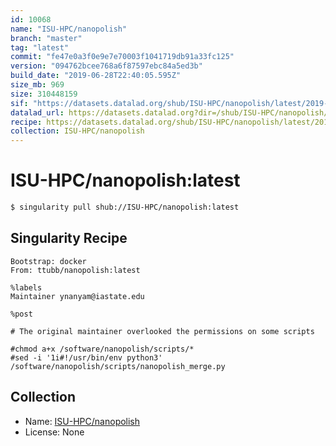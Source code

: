```yaml
---
id: 10068
name: "ISU-HPC/nanopolish"
branch: "master"
tag: "latest"
commit: "fe47e0a3f0e9e7e70003f1041719db91a33fc125"
version: "094762bcee768a6f87597ebc84a5ed3b"
build_date: "2019-06-28T22:40:05.595Z"
size_mb: 969
size: 310448159
sif: "https://datasets.datalad.org/shub/ISU-HPC/nanopolish/latest/2019-06-28-fe47e0a3-094762bc/094762bcee768a6f87597ebc84a5ed3b.simg"
datalad_url: https://datasets.datalad.org?dir=/shub/ISU-HPC/nanopolish/latest/2019-06-28-fe47e0a3-094762bc/
recipe: https://datasets.datalad.org/shub/ISU-HPC/nanopolish/latest/2019-06-28-fe47e0a3-094762bc/Singularity
collection: ISU-HPC/nanopolish
---
```


# ISU-HPC/nanopolish:latest

```bash
$ singularity pull shub://ISU-HPC/nanopolish:latest
```

## Singularity Recipe

```singularity
Bootstrap: docker
From: ttubb/nanopolish:latest

%labels
Maintainer ynanyam@iastate.edu

%post

# The original maintainer overlooked the permissions on some scripts

#chmod a+x /software/nanopolish/scripts/*
#sed -i '1i#!/usr/bin/env python3' /software/nanopolish/scripts/nanopolish_merge.py
```

## Collection

 - Name: [ISU-HPC/nanopolish](https://github.com/ISU-HPC/nanopolish)
 - License: None

